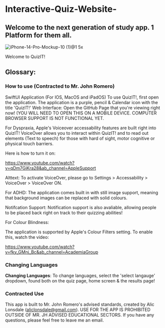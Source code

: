 # Interactive-Quiz-Website-
## Welcome to the next generation of study app. 1 Platform for them all.

![iPhone-14-Pro-Mockup-10 (1)@1 5x](https://github.com/ScytheDEM/Interactive-Quiz-Website-/assets/89125983/7039b009-3133-41b8-a23f-e99a516399b0)

Welcome to QuizIT!

## Glossary: 

### How to use (Contracted to Mr. John Romero)

SwiftUI Application (For IOS, MacOS and iPadOS) To use QuizIT!, first open the application. The application is a purple, pencil & Calendar icon with the title 'QuizIT!'
Web Interface: Open the GitHub Page that you're viewing right now! 
(YOU WILL NEED TO OPEN THIS ON A MOBILE DEVICE. COMPUTER BROWSER SUPPORT IS NOT FUNCTIONAL YET. 


For Dyspraxia, Apple's Voiceover accessability features are built right into QuizIT! VoiceOver allows you to interact within QuizIT! and to read out elements (Text to speech) for those with hard of sight, motor cognitive or physical touch barriers.  

Here is how to turn it on:

https://www.youtube.com/watch?v=qDm7GiKra28&ab_channel=AppleSupport

Alttext: To activate VoiceOver, please go to Settings > Accessability > VoiceOver > VoiceOver ON. 


For ADHD:
The application comes built in with still image support, meaning that background images can be replaced with solid colours. 

Notifcation Support: Notification support is also avaliable, allowing people to be placed back right on track to their quizzing abilities!


For Colour Blindness:

The application is supported by Apple's Colour Filters setting. To enable this, watch the video:

https://www.youtube.com/watch?v=fky_GMnj_Bc&ab_channel=AcademiaGroup


### Changing Languages
**Changing Languages**: To change languages, select the 'select langauge' dropdown, found both on the quiz page, home screen & the results page!

### Contracted Use

This app is built to Mr. John Romero's advised standards, created by Alic Lonsdale (aliclonsdale@gmail.com).
USE FOR THE APP IS PROHIBITED OUTSIDE OF MR. JH ADVISED EDUCATIONAL SECTORS.
If you have any questions, please feel free to leave me an email. 
